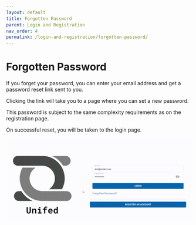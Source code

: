 ```yaml
---
layout: default
title: Forgotten Password
parent: Login and Registration
nav_order: 4 
permalink: /login-and-registration/forgotten-password/
---
```


# Forgotten Password

If you forget your password, you can enter your email address and get a password reset link sent to you.

Clicking the link will take you to a page where you can set a new password.

This password is subject to the same complexity requirements as on the registration page.

On successful reset, you will be taken to the login page.

![Forgotten Password](../../gifs/forgotten-password.gif)
